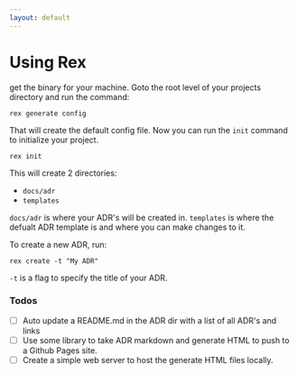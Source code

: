 ```yaml
---
layout: default
---
```


# Using Rex

get the binary for your machine. Goto the root level of your projects directory and run the command:

```
rex generate config
```

That will create the default config file. Now you can run the `init` command to initialize your project.

```
rex init
```

This will create 2 directories:

- `docs/adr`
- `templates`

`docs/adr` is where your ADR's will be created in.
`templates` is where the defualt ADR template is and where you can make changes to it.

To create a new ADR, run:

```
rex create -t "My ADR"
```

`-t` is a flag to specify the title of your ADR.

### Todos

- [ ] Auto update a README.md in the ADR dir with a list of all ADR's and links
- [ ] Use some library to take ADR markdown and generate HTML to push to a Github Pages site.
- [ ] Create a simple web server to host the generate HTML files locally.
